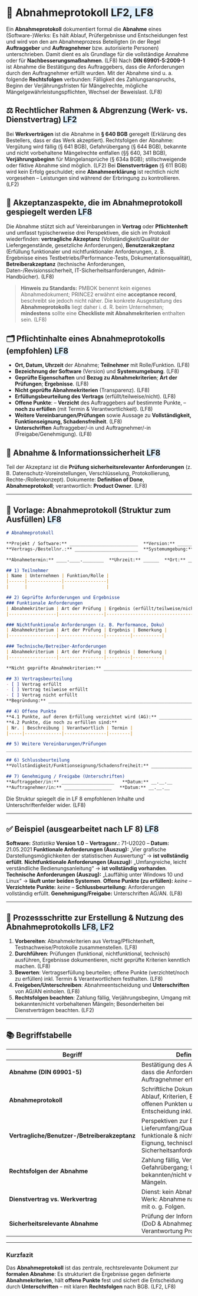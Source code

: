 # 🧾 Abnahmeprotokoll <span style="background:#e0f0ff;">LF2, LF8</span>

Ein **Abnahmeprotokoll** dokumentiert formal die **Abnahme** eines (Software-)Werks: Es hält Ablauf, Prüfergebnisse und Entscheidungen fest und wird von den am Abnahmeprozess Beteiligten (in der Regel **Auftraggeber** und **Auftragnehmer** bzw. autorisierte Personen) unterschrieben. Damit dient es als Grundlage für die vollständige Annahme oder für **Nachbesserungsmaßnahmen**. (LF8) 
Nach **DIN 69901-5:2009-1** ist Abnahme die Bestätigung des Auftraggebers, dass die Anforderungen durch den Auftragnehmer erfüllt wurden. Mit der Abnahme sind u. a. folgende **Rechtsfolgen** verbunden: Fälligkeit des Zahlungsanspruchs, Beginn der Verjährungsfristen für Mängelrechte, mögliche Mängelgewährleistungspflichten, Wechsel der Beweislast. (LF8) 

## ⚖️ Rechtlicher Rahmen & Abgrenzung (Werk- vs. Dienstvertrag) <span style="background:#e0f0ff;">LF2</span>

Bei **Werkverträgen** ist die Abnahme in **§ 640 BGB** geregelt (Erklärung des Bestellers, dass er das Werk akzeptiert). Rechtsfolgen der Abnahme: Vergütung wird fällig (§ 641 BGB), Gefahrübergang (§ 644 BGB), bekannte und nicht vorbehaltene Mängelrechte entfallen (§§ 640, 341 BGB), **Verjährungsbeginn** für Mängelansprüche (§ 634a BGB); stillschweigende oder fiktive Abnahme sind möglich. (LF2) 
Bei **Dienstverträgen** (§ 611 BGB) wird kein Erfolg geschuldet; eine **Abnahmeerklärung** ist rechtlich nicht vorgesehen – Leistungen sind während der Erbringung zu kontrollieren. (LF2) 

## 🧭 Akzeptanzaspekte, die im Abnahmeprotokoll gespiegelt werden <span style="background:#e0f0ff;">LF8</span>

Die Abnahme stützt sich auf Vereinbarungen in **Vertrag** oder **Pflichtenheft** und umfasst typischerweise drei Perspektiven, die sich im Protokoll wiederfinden: **vertragliche Akzeptanz** (Vollständigkeit/Qualität der Liefergegenstände, gesetzliche Anforderungen), **Benutzerakzeptanz** (Erfüllung funktionaler und nichtfunktionaler Anforderungen, z. B. Ergebnisse eines Testbetriebs/Performance-Tests, Dokumentationsqualität), **Betreiberakzeptanz** (technische Anforderungen, Daten-/Revisionssicherheit, IT-Sicherheitsanforderungen, Admin-Handbücher). (LF8) 

> **Hinweis zu Standards:** PMBOK benennt kein eigenes Abnahmedokument; PRINCE2 erwähnt eine **acceptance record**, beschreibt sie jedoch nicht näher. Die konkrete Ausgestaltung des **Abnahmeprotokolls** liegt daher i. d. R. beim Unternehmen; **mindestens** sollte eine **Checkliste mit Abnahmekriterien** enthalten sein. (LF8) 

## 🗂️ Pflichtinhalte eines Abnahmeprotokolls (empfohlen) <span style="background:#e0f0ff;">LF8</span>

* **Ort, Datum, Uhrzeit** der Abnahme; **Teilnehmer** mit Rolle/Funktion. (LF8) 
* **Bezeichnung der Software** (Version) und **Systemumgebung**. (LF8) 
* **Geprüfte Eigenschaften** und **Bezug zu Abnahmekriterien**; **Art der Prüfungen**; **Ergebnisse**. (LF8) 
* **Nicht geprüfte Abnahmekriterien** (Transparenz). (LF8) 
* **Erfüllungsbeurteilung des Vertrags** (erfüllt/teilweise/nicht). (LF8) 
* **Offene Punkte**:
  – **Verzicht** des Auftraggebers auf bestimmte Punkte,
  – **noch zu erfüllen** (mit Termin & Verantwortlichkeit). (LF8) 
* **Weitere Vereinbarungen/Prüfungen** sowie Aussage zu **Vollständigkeit, Funktionseignung, Schadensfreiheit**. (LF8) 
* **Unterschriften** Auftraggeber/-in und Auftragnehmer/-in (Freigabe/Genehmigung). (LF8) 

## 🔐 Abnahme & Informationssicherheit <span style="background:#e0f0ff;">LF8</span>

Teil der Akzeptanz ist die **Prüfung sicherheitsrelevanter Anforderungen** (z. B. Datenschutz-Voreinstellungen, Verschlüsselung, Protokollierung, Rechte-/Rollenkonzept). Dokumente: **Definition of Done**, **Abnahmeprotokoll**; verantwortlich: **Product Owner**. (LF8) 

---

## 📝 Vorlage: Abnahmeprotokoll (Struktur zum Ausfüllen) <span style="background:#e0f0ff;">LF8</span>

```markdown
# Abnahmeprotokoll

**Projekt / Software:** __________________________  **Version:** __________  
**Vertrags-/Bestellnr.:** ________________________  **Systemumgebung:** __________________

**Abnahmetermin:** ____.____.________  **Uhrzeit:** ______  **Ort:** __________________

## 1) Teilnehmer
| Name | Unternehmen | Funktion/Rolle |
|------|-------------|----------------|
|      |             |                |

## 2) Geprüfte Anforderungen und Ergebnisse
### Funktionale Anforderungen
| Abnahmekriterium | Art der Prüfung | Ergebnis (erfüllt/teilweise/nicht) | Bemerkung |
|------------------|-----------------|-------------------------------------|-----------|

### Nichtfunktionale Anforderungen (z. B. Performance, Doku)
| Abnahmekriterium | Art der Prüfung | Ergebnis | Bemerkung |
|------------------|-----------------|---------|-----------|

### Technische/Betreiber-Anforderungen
| Abnahmekriterium | Art der Prüfung | Ergebnis | Bemerkung |
|------------------|-----------------|---------|-----------|

**Nicht geprüfte Abnahmekriterien:** __________________________________________

## 3) Vertragsbeurteilung
- [ ] Vertrag erfüllt
- [ ] Vertrag teilweise erfüllt
- [ ] Vertrag nicht erfüllt  
**Begründung:** ______________________________________________________________

## 4) Offene Punkte
**4.1 Punkte, auf deren Erfüllung verzichtet wird (AG):** ______________________  
**4.2 Punkte, die noch zu erfüllen sind:**  
| Nr. | Beschreibung | Verantwortlich | Termin |
|-----|--------------|----------------|--------|

## 5) Weitere Vereinbarungen/Prüfungen
______________________________________________________________________________

## 6) Schlussbeurteilung
**Vollständigkeit/Funktionseignung/Schadensfreiheit:** _________________________

## 7) Genehmigung / Freigabe (Unterschriften)
**Auftraggeber/in:** ____________________   **Datum:** __.__.__  
**Auftragnehmer/in:** __________________   **Datum:** __.__.__
```

Die Struktur spiegelt die in LF 8 empfohlenen Inhalte und Unterschriftenfelder wider. (LF8)  

---

## ✅ Beispiel (ausgearbeitet nach LF 8) <span style="background:#e0f0ff;">LF8</span>

**Software:** *Statistika* **Version 1.0** – **Vertragsnr.:** 71-U2020 – **Datum:** 21.05.2021
**Funktionale Anforderungen (Auszug):** „Vier grafische Darstellungsmöglichkeiten der statistischen Auswertung“ → **ist vollständig erfüllt**.
**Nichtfunktionale Anforderungen (Auszug):** „Umfangreiche, leicht verständliche Bedienungsanleitung“ → **ist vollständig vorhanden**.
**Technische Anforderungen (Auszug):** „Lauffähig unter Windows 10 und Linux“ → **läuft unter beiden Systemen**.
**Offene Punkte (zu erfüllen):** *keine* – **Verzichtete Punkte:** *keine* – **Schlussbeurteilung:** Anforderungen vollständig erfüllt. **Genehmigung/Freigabe:** Unterschriften AG/AN. (LF8) 

---

## 🔄 Prozessschritte zur Erstellung & Nutzung des Abnahmeprotokolls <span style="background:#e0f0ff;">LF8, LF2</span>

1. **Vorbereiten**: Abnahmekriterien aus Vertrag/Pflichtenheft, Testnachweise/Protokolle zusammenstellen. (LF8) 
2. **Durchführen**: Prüfungen (funktional, nichtfunktional, technisch) ausführen, Ergebnisse dokumentieren, nicht geprüfte Kriterien kenntlich machen. (LF8) 
3. **Bewerten**: Vertragserfüllung beurteilen; offene Punkte (verzichtet/noch zu erfüllen) inkl. Termin & Verantwortlichem festhalten. (LF8) 
4. **Freigeben/Unterschreiben**: Abnahmeentscheidung und **Unterschriften** von AG/AN einholen. (LF8) 
5. **Rechtsfolgen beachten**: Zahlung fällig, Verjährungsbeginn, Umgang mit bekannten/nicht vorbehaltenen Mängeln; Besonderheiten bei Dienstverträgen beachten. (LF2) 

---

## 📚 Begriffstabelle

| **Begriff**                                   | **Definition**                                                                                                                                 | **Quelle** |
| --------------------------------------------- | ---------------------------------------------------------------------------------------------------------------------------------------------- | ---------- |
| **Abnahme (DIN 69901-5)**                     | Bestätigung des Auftraggebers, dass die Anforderungen durch den Auftragnehmer erfüllt wurden.                                                  | LF8        |
| **Abnahmeprotokoll**                          | Schriftliche Dokumentation von Ablauf, Kriterien, Ergebnissen, offenen Punkten und Entscheidung inkl. Unterschriften.                          | LF8        |
| **Vertragliche/Benutzer-/Betreiberakzeptanz** | Perspektiven zur Beurteilung: Lieferumfang/Qualität/Compliance, funktionale & nichtfunktionale Eignung, technische & Sicherheitsanforderungen. | LF8        |
| **Rechtsfolgen der Abnahme**                  | Zahlung fällig, Verjährungsbeginn, Gefahrübergang; Umgang mit bekannten/nicht vorbehaltenen Mängeln.                                           | LF2        |
| **Dienstvertrag vs. Werkvertrag**             | Dienst: kein Abnahmeerfordernis; Werk: Abnahme nach § 640 BGB mit o. g. Folgen.                                                                | LF2        |
| **Sicherheitsrelevante Abnahme**              | Prüfung der Informationssicherheit (DoD & Abnahmeprotokoll), Verantwortung Product Owner.                                                      | LF8        |

---

### Kurzfazit

Das **Abnahmeprotokoll** ist das zentrale, rechtsrelevante Dokument zur **formalen Abnahme**: Es strukturiert die Ergebnisse gegen definierte **Abnahmekriterien**, hält **offene Punkte** fest und sichert die Entscheidung durch **Unterschriften** – mit klaren **Rechtsfolgen** nach BGB. (LF2, LF8)  



